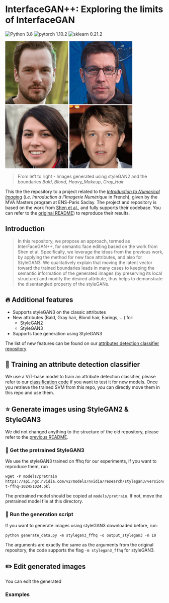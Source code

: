 # InterfaceGAN++: Exploring the limits of InterfaceGAN

![Python 3.8](https://img.shields.io/badge/python-3.8-green.svg?style=plastic)
![pytorch 1.10.2](https://img.shields.io/badge/pytorch-1.10.2-green.svg?style=plastic)
![sklearn 0.21.2](https://img.shields.io/badge/sklearn-0.21.2-green.svg?style=plastic)

<p float="left">
  <img src="images/bald2.gif" width="200" />
  <img src="images/blond.gif" width="200" /> 
  <img src="images/makeup.gif" width="200" /> 
  <img src="images/gray_hair.gif" width="200" /> 
</p>

> From left to right - Images generated using styleGAN2 and the boundaries *Bald*, *Blond*, *Heavy_Makeup*, *Gray_Hair*

This the the repository to a project related to the [*Introduction to Numerical Imaging*](https://delon.wp.imt.fr/enseignement/mva-introduction-a-limagerie-numerique/) (*i.e, Introduction à l'Imagerie Numérique* in French), given by the MVA Masters program at ENS-Paris Saclay. The project and repository is based on the work from [Shen et al.](https://github.com/younesbelkada/interfacegan/blob/master/README_old.md), and fully supports their codebase. You can refer to the [original README](https://github.com/younesbelkada/interfacegan/blob/master/README_old.md)) to reproduce their results.

## Introduction

> In this repository, we propose an approach, termed as InterFaceGAN++, for semantic face editing based on the work from Shen et al. Specifically, we leverage the ideas from the previous work, by applying the method for new face attributes, and also for StyleGAN3. We qualitatively explain that moving the latent vector toward the trained boundaries leads in many cases to keeping the semantic information of the generated images (by preserving its local structure) and modify the desired attribute, thus helps to demonstrate the disentangled property of the styleGANs. 

## :fire: Additional features

+ Supports styleGAN3 on the classic attributes
+ New attributes (Bald, Gray hair, Blond hair, Earings, ...) for:
  + StyleGAN2
  + StyleGAN3
+ Supports face generation using StyleGAN3

The list of new features can be found on our [attributes detection classifier repository](https://github.com/clementapa/CelebFaces_Attributes_Classification/blob/main/utils/constant.py)

## :hammer: Training an attribute detection classifier

We use a ViT-base model to train an attribute detection classifier, please refer to our [classification code](https://github.com/clementapa/CelebFaces_Attributes_Classification) if you want to test it for new models. Once you retrieve the trained SVM from this repo, you can directly move them in this repo and use them.

## :star: Generate images using StyleGAN2 & StyleGAN3

We did not changed anything to the structure of the old repository, please refer to the [previous README](https://github.com/younesbelkada/interfacegan/blob/master/README_old.md).

### :movie_camera: Get the pretrained StyleGAN3

We use the styleGAN3 trained on ffhq for our experiments, if you want to reproduce them, run
```
wget -P models/pretrain https://api.ngc.nvidia.com/v2/models/nvidia/research/stylegan3/versions/1/files/stylegan3-t-ffhq-1024x1024.pkl 
```

The pretrained model should be copied at ``` models/pretrain ```. If not, move the pretrained model file at this directory.

### :art: Run the generation script

If you want to generate images using styleGAN3 downloaded before, run:
```
python generate_data.py -m stylegan3_ffhq -o output_stylegan3 -n 10
```
The arguments are exactly the same as the arguments from the original repository, the code supports the flag ```-m stylegan3_ffhq``` for styleGAN3.

## :pencil2: Edit generated images

You can edit the generated

### Examples